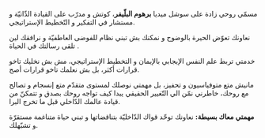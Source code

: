 مسمّي روحي زادة على سوشل ميديا **برهوم البلّيفر**، كوتش و مدرّب على القيادة الذّاتيّة و مستشار في التفكير و التّخطيط الإستراتيجي.

نعاونك تعوّض الحيرة بالوضوح و نمكنك بش تبني نظام للفوضى العاطفيّة و نرافقك لين تلقى رسالتك في الحياة .

خدمتي تربط علم النفس الإيجابي بالإيمان و التخطيط الإستراتيجي،
مش بش نخليك تاخو قرارات أكثر،
بل بش نعلمك تاخو قرارات أصح.

مانيش متع متوفياسيون و تحفيز،
بل مهمتي نوصلك لمستوى متقدّم متع إنسجام و تصالح مع روحك،
خاطرني نمّن الي التّغيير الحقيقي يبدا كيف تواجه روحك بصدق
و تتمكنّ من قيادة عالمك الدّاخلي قبل ما تخرج البرا.

**مهمتي معاك بسيطة:**
نعاونك توحّد قواك الدّاخليّة بتناقضاتها
و تبني حياة متناغمة مستقرّة و تشبّهلك.
